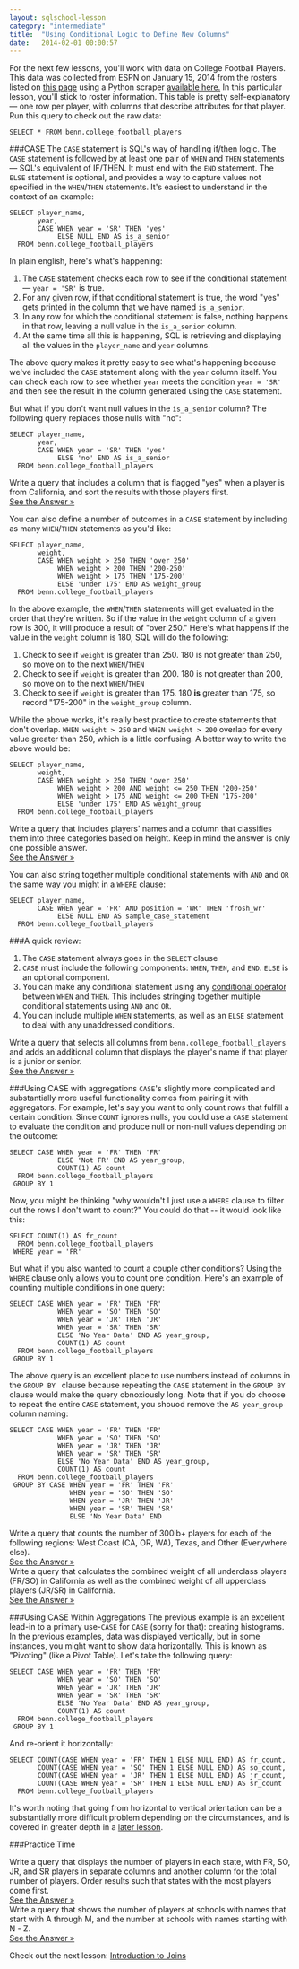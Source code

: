 ```yaml
---
layout: sqlschool-lesson
category: "intermediate"
title:  "Using Conditional Logic to Define New Columns"
date:   2014-02-01 00:00:57
---
```


For the next few lessons, you'll work with data on College Football Players. This data was collected from ESPN on January 15, 2014 from the rosters listed on [this page](http://espn.go.com/college-football/teams) using a Python scraper [available here.](https://github.com/mode/blog/blob/master/2014-01-16-football-hometowns/espn_cfb_scraper.py) In this particular lesson, you'll stick to roster information. This table is pretty self-explanatory &mdash; one row per player, with columns that describe attributes for that player. Run this query to check out the raw data:

    SELECT * FROM benn.college_football_players

###CASE
The `CASE` statement is SQL's way of handling if/then logic. The `CASE` statement is followed by at least one pair of `WHEN` and `THEN` statements &mdash; SQL's equivalent of IF/THEN. It must end with the `END` statement. The `ELSE` statement is optional, and provides a way to capture values not specified in the `WHEN`/`THEN` statements. It's easiest to understand in the context of an example:

    SELECT player_name,
           year,
           CASE WHEN year = 'SR' THEN 'yes'
                ELSE NULL END AS is_a_senior
      FROM benn.college_football_players

In plain english, here's what's happening:

1. The `CASE` statement checks each row to see if the conditional statement &mdash; `year = 'SR'` is true.
2. For any given row, if that conditional statement is true, the word "yes" gets printed in the column that we have named `is_a_senior`.
3. In any row for which the conditional statement is false, nothing happens in that row, leaving a null value in the `is_a_senior` column.
4. At the same time all this is happening, SQL is retrieving and displaying all the values in the `player_name` and `year` columns.

The above query makes it pretty easy to see what's happening because we've included the `CASE` statement along with the `year` column itself. You can check each row to see whether `year` meets the condition `year = 'SR'` and then see the result in the column generated using the `CASE` statement.

But what if you don't want null values in the `is_a_senior` column? The following query replaces those nulls with "no":

    SELECT player_name,
           year,
           CASE WHEN year = 'SR' THEN 'yes'
                ELSE 'no' END AS is_a_senior
      FROM benn.college_football_players

<div class="practice-prob">
  Write a query that includes a column that is flagged "yes" when a player is from California, and sort the results with those players first.
</div>
<div class="practice-prob-answer">
  <a href="http://stealth.modeanalytics.com/tutorial/reports/88e5eb7c9b80" target="_blank">See the Answer &raquo;</a>
</div>

You can also define a number of outcomes in a `CASE` statement by including as many `WHEN`/`THEN` statements as you'd like:

    SELECT player_name,
           weight,
           CASE WHEN weight > 250 THEN 'over 250'
                WHEN weight > 200 THEN '200-250'
                WHEN weight > 175 THEN '175-200'
                ELSE 'under 175' END AS weight_group
      FROM benn.college_football_players

In the above example, the `WHEN`/`THEN` statements will get evaluated in the order that they're written. So if the value in the `weight` column of a given row is 300, it will produce a result of "over 250." Here's what happens if the value in the `weight` column is 180, SQL will do the following:

1. Check to see if `weight` is greater than 250. 180 is not greater than 250, so move on to the next `WHEN`/`THEN`
2. Check to see if `weight` is greater than 200. 180 is not greater than 200, so move on to the next `WHEN`/`THEN`
3. Check to see if `weight` is greater than 175. 180 **is** greater than 175, so record "175-200" in the `weight_group` column.

<!-- eventually draw decision tree diagram -->

While the above works, it's really best practice to create statements that don't overlap. `WHEN weight > 250` and `WHEN weight > 200` overlap for every value greater than 250, which is a little confusing. A better way to write the above would be:

    SELECT player_name,
           weight,
           CASE WHEN weight > 250 THEN 'over 250'
                WHEN weight > 200 AND weight <= 250 THEN '200-250'
                WHEN weight > 175 AND weight <= 200 THEN '175-200'
                ELSE 'under 175' END AS weight_group
      FROM benn.college_football_players

<div class="practice-prob">
  Write a query that includes players' names and a column that classifies them into three categories based on height. Keep in mind the answer is only one possible answer.
</div>
<div class="practice-prob-answer">
  <a href="http://stealth.modeanalytics.com/tutorial/reports/3374045ecce5" target="_blank">See the Answer &raquo;</a>
</div>

You can also string together multiple conditional statements with `AND` and `OR` the same way you might in a `WHERE` clause:

    SELECT player_name,
           CASE WHEN year = 'FR' AND position = 'WR' THEN 'frosh_wr'
                ELSE NULL END AS sample_case_statement
      FROM benn.college_football_players

###A quick review:

1. The `CASE` statement always goes in the `SELECT` clause
2. `CASE` must include the following components: `WHEN`, `THEN`, and `END`. `ELSE` is an optional component.
3. You can make any conditional statement using any [conditional operator](/the-basics/where-operators.html) between `WHEN` and `THEN`. This includes stringing together multiple conditional statements using `AND` and `OR`.
4. You can include multiple `WHEN` statements, as well as an `ELSE` statement to deal with any unaddressed conditions.

<div class="practice-prob">
  Write a query that selects all columns from <code>benn.college_football_players</code> and adds an additional column that displays the player's name if that player is a junior or senior.
</div>
<div class="practice-prob-answer">
  <a href="http://stealth.modeanalytics.com/tutorial/reports/d7358e7734a2" target="_blank">See the Answer &raquo;</a>
</div>

###Using CASE with aggregations
`CASE`'s slightly more complicated and substantially more useful functionality comes from pairing it with aggregators. For example, let's say you want to only count rows that fulfill a certain condition. Since `COUNT` ignores nulls, you could use a `CASE` statement to evaluate the condition and produce null or non-null values depending on the outcome:

<!-- This doesn't make sense.  Read above paragraph.  Why does it matter that COUNT ignores nulls?
-->

    SELECT CASE WHEN year = 'FR' THEN 'FR'
                ELSE 'Not FR' END AS year_group,
                COUNT(1) AS count
      FROM benn.college_football_players
     GROUP BY 1

Now, you might be thinking "why wouldn't I just use a `WHERE` clause to filter out the rows I don't want to count?" You could do that -- it would look like this:

    SELECT COUNT(1) AS fr_count
      FROM benn.college_football_players
     WHERE year = 'FR'

But what if you also wanted to count a couple other conditions? Using the `WHERE` clause only allows you to count one condition. Here's an example of counting multiple conditions in one query:

    SELECT CASE WHEN year = 'FR' THEN 'FR'
                WHEN year = 'SO' THEN 'SO'
                WHEN year = 'JR' THEN 'JR'
                WHEN year = 'SR' THEN 'SR'
                ELSE 'No Year Data' END AS year_group,
                COUNT(1) AS count
      FROM benn.college_football_players
     GROUP BY 1

The above query is an excellent place to use numbers instead of columns in the `GROUP BY ` clause because repeating the `CASE` statement in the `GROUP BY` clause would make the query obnoxiously long. Note that if you do choose to repeat the entire `CASE` statement, you shouod remove the `AS year_group` column naming:

    SELECT CASE WHEN year = 'FR' THEN 'FR'
                WHEN year = 'SO' THEN 'SO'
                WHEN year = 'JR' THEN 'JR'
                WHEN year = 'SR' THEN 'SR'
                ELSE 'No Year Data' END AS year_group,
                COUNT(1) AS count
      FROM benn.college_football_players
     GROUP BY CASE WHEN year = 'FR' THEN 'FR'
                   WHEN year = 'SO' THEN 'SO'
                   WHEN year = 'JR' THEN 'JR'
                   WHEN year = 'SR' THEN 'SR'
                   ELSE 'No Year Data' END

<div class="practice-prob">
  Write a query that counts the number of 300lb+ players for each of the following regions: West Coast (CA, OR, WA), Texas, and Other (Everywhere else). 
</div>
<div class="practice-prob-answer">
  <a href="http://stealth.modeanalytics.com/tutorial/reports/7f631173fabb" target="_blank">See the Answer &raquo;</a>
</div>

<div class="practice-prob">
  Write a query that calculates the combined weight of all underclass players (FR/SO) in California as well as the combined weight of all upperclass players (JR/SR) in California.
</div>
<div class="practice-prob-answer">
  <a href="http://stealth.modeanalytics.com/tutorial/reports/e86b592fe1e8" target="_blank">See the Answer &raquo;</a>
</div>

<!-- These two practice problems were very hard when I first attempted them.  Not entirely sure what to do about it, but maybe more explaination is needed.  Maybe an example using both a CASE and a WHERE clause to show how that would divide up the problem
-->
###Using CASE Within Aggregations
The previous example is an excellent lead-in to a primary use-`CASE` for `CASE` (sorry for that): creating histograms. In the previous examples, data was displayed vertically, but in some instances, you might want to show data horizontally. This is known as "Pivoting" (like a Pivot Table). Let's take the following query:

<!-- You mention histograms, then you don't really expand upon it.  You should either go into a bit more depth about it here or cover it later and do a "this is covered in a later lesson" link -->

    SELECT CASE WHEN year = 'FR' THEN 'FR'
                WHEN year = 'SO' THEN 'SO'
                WHEN year = 'JR' THEN 'JR'
                WHEN year = 'SR' THEN 'SR'
                ELSE 'No Year Data' END AS year_group,
                COUNT(1) AS count
      FROM benn.college_football_players
     GROUP BY 1
	
And re-orient it horizontally:

    SELECT COUNT(CASE WHEN year = 'FR' THEN 1 ELSE NULL END) AS fr_count,
           COUNT(CASE WHEN year = 'SO' THEN 1 ELSE NULL END) AS so_count,
           COUNT(CASE WHEN year = 'JR' THEN 1 ELSE NULL END) AS jr_count,
           COUNT(CASE WHEN year = 'SR' THEN 1 ELSE NULL END) AS sr_count
      FROM benn.college_football_players

It's worth noting that going from horizontal to vertical orientation can be a substantially more difficult problem depending on the circumstances, and is covered in greater depth in a [later lesson](/solutions-to-common-problems/pivoting-columns-to-rows.html).

###Practice Time

<div class="practice-prob">
  Write a query that displays the number of players in each state, with FR, SO, JR, and SR players in separate columns and another column for the total number of players. Order results such that states with the most players come first.
</div>
<div class="practice-prob-answer">
  <a href="http://stealth.modeanalytics.com/tutorial/reports/15bc4804da7b" target="_blank">See the Answer &raquo;</a>
</div>

<div class="practice-prob">
  Write a query that shows the number of players at schools with names that start with A through M, and the number at schools with names starting with N - Z.
</div>
<div class="practice-prob-answer">
  <a href="http://stealth.modeanalytics.com/tutorial/reports/3e2d489edbef" target="_blank">See the Answer &raquo;</a>
</div>

Check out the next lesson: [Introduction to Joins](/intermediate/join-intro.html)